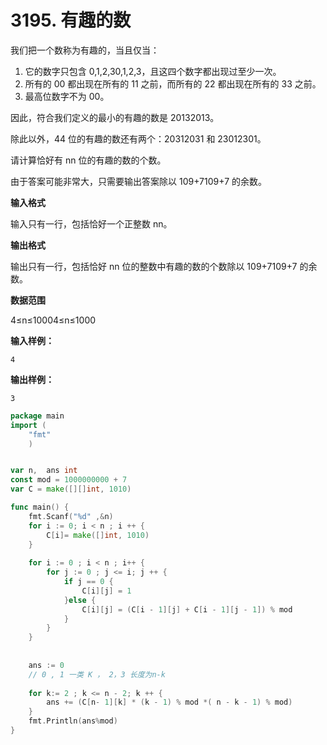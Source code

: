 # 3195. 有趣的数



我们把一个数称为有趣的，当且仅当：

1. 它的数字只包含 0,1,2,30,1,2,3，且这四个数字都出现过至少一次。
2. 所有的 00 都出现在所有的 11 之前，而所有的 22 都出现在所有的 33 之前。
3. 最高位数字不为 00。

因此，符合我们定义的最小的有趣的数是 20132013。

除此以外，44 位的有趣的数还有两个：20312031 和 23012301。

请计算恰好有 nn 位的有趣的数的个数。

由于答案可能非常大，只需要输出答案除以 109+7109+7 的余数。

**输入格式**

输入只有一行，包括恰好一个正整数 nn。

**输出格式**

输出只有一行，包括恰好 nn 位的整数中有趣的数的个数除以 109+7109+7 的余数。

**数据范围**

4≤n≤10004≤n≤1000

**输入样例：**

```text
4
```

**输出样例：**

```text
3
```

```go
package main 
import (
    "fmt"
    )


var n,  ans int 
const mod = 1000000000 + 7 
var C = make([][]int, 1010)

func main() {
    fmt.Scanf("%d" ,&n)
    for i := 0; i < n ; i ++ {
        C[i]= make([]int, 1010)
    }
    
    for i := 0 ; i < n ; i++ {
        for j := 0 ; j <= i; j ++ {
            if j == 0 {
                C[i][j] = 1
            }else {
                C[i][j] = (C[i - 1][j] + C[i - 1][j - 1]) % mod
            }
        }
    }
    
    
    ans := 0
    // 0 , 1 一类 K ， 2，3 长度为n-k
    
    for k:= 2 ; k <= n - 2; k ++ {
        ans += (C[n- 1][k] * (k - 1) % mod *( n - k - 1) % mod)
    }
    fmt.Println(ans%mod)
}
```

